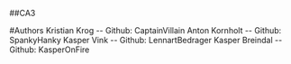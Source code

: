 ##CA3

#Authors
Kristian Krog -- Github: CaptainVillain
Anton Kornholt -- Github: SpankyHanky
Kasper Vink -- Github: LennartBedrager
Kasper Breindal -- Github: KasperOnFire

